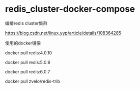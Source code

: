 # redis_cluster-docker-compose
编排redis cluster集群

https://blog.csdn.net/linux_yyp/article/details/108364285

>
使用的docker镜像
>
docker pull redis:4.0.10
>
docker pull redis:5.0.9
>
docker pull redis:6.0.7
>
docker pull zvelo/redis-trib
